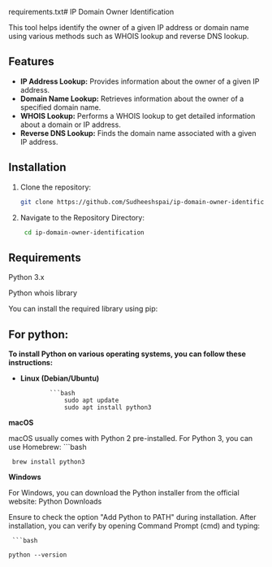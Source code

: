 requirements.txt# IP Domain Owner Identification

This tool helps identify the owner of a given IP address or domain name using various methods such as WHOIS lookup and reverse DNS lookup.

## Features

- **IP Address Lookup:** Provides information about the owner of a given IP address.
- **Domain Name Lookup:** Retrieves information about the owner of a specified domain name.
- **WHOIS Lookup:** Performs a WHOIS lookup to get detailed information about a domain or IP address.
- **Reverse DNS Lookup:** Finds the domain name associated with a given IP address.

## Installation

1. Clone the repository:

   ```bash
   git clone https://github.com/Sudheeshspai/ip-domain-owner-identification.git.IP oR DoMaIn 

2. Navigate to the Repository Directory:

    ```bash
     cd ip-domain-owner-identification
 ## Requirements

   Python 3.x

   Python whois library

   You can install the required library using pip: 
## For python:
 **To install Python on various operating systems, you can follow these instructions:**
- **Linux (Debian/Ubuntu)**


              ```bash
                  sudo apt update
                  sudo apt install python3


 
**macOS**

macOS usually comes with Python 2 pre-installed. For Python 3, you can use Homebrew:
      ```bash
      
      
     brew install python3

**Windows**

For Windows, you can download the Python installer from the official website: Python Downloads

Ensure to check the option "Add Python to PATH" during installation. After installation, you can verify by opening Command Prompt (cmd) and typing:

     ```bash

    python --version



